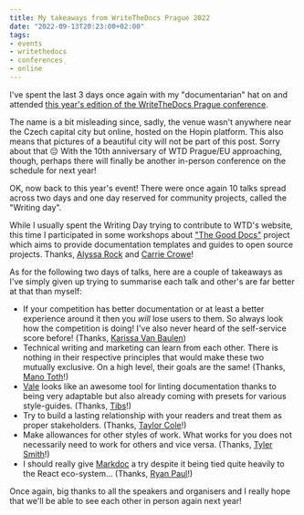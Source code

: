 ```yaml
---
title: My takeaways from WriteTheDocs Prague 2022
date: "2022-09-13T20:23:00+02:00"
tags:
- events
- writethedocs
- conferences
- online
---
```


I've spent the last 3 days once again with my "documentarian" hat on and attended [this year's edition of the WriteTheDocs Prague conference](https://www.writethedocs.org/conf/prague/2022/).

The name is a bit misleading since, sadly, the venue wasn't anywhere near the Czech capital city but online, hosted on the Hopin platform. This also means that pictures of a beautiful city will not be part of this post. Sorry about that 😔 With the 10th anniversary of WTD Prague/EU approaching, though, perhaps there will finally be another in-person conference on the schedule for next year!

OK, now back to this year's event! There were once again 10 talks spread across two days and one day reserved for community projects, called the "Writing day". 

While I usually spent the Writing Day trying to contribute to WTD's website, this time I participated in some workshops about ["The Good Docs"](https://thegooddocsproject.dev/) project which aims to provide documentation templates and guides to open source projects. Thanks, [Alyssa Rock](https://github.com/barbaricyawps) and [Carrie Crowe](https://github.com/carriecrowe1138)!

As for the following two days of talks, here are a couple of takeaways as I've simply given up trying to summarise each talk and other's are far better at that than myself:
- If your competition has better documentation or at least a better experience around it then you *will* lose users to them. So always look how the competition is doing! I've also never heard of the self-service score before! (Thanks, [Karissa Van Baulen](https://www.writethedocs.org/conf/prague/2022/speakers/#speaker-karissa-van-baulen))
- Technical writing and marketing can learn from each other. There is nothing in their respective principles that would make these two mutually exclusive. On a high level, their goals are the same! (Thanks, [Mano Toth](https://www.writethedocs.org/conf/prague/2022/speakers/#speaker-mano-toth)!)
- [Vale](https://vale.sh/) looks like an awesome tool for linting documentation thanks to being very adaptable but also already coming with presets for various style-guides. (Thanks, [Tibs](https://www.writethedocs.org/conf/prague/2022/speakers/#speaker-tibs)!)
- Try to build a lasting relationship with your readers and treat them as proper stakeholders. (Thanks, [Taylor Cole](https://www.writethedocs.org/conf/prague/2022/speakers/#speaker-taylor-cole)!)
- Make allowances for other styles of work. What works for you does not necessarily need to work for others and vice versa. (Thanks, [Tyler Smith](https://www.writethedocs.org/conf/prague/2022/speakers/#speaker-tyler-smith)!)
- I should really give [Markdoc](https://markdoc.dev/) a try despite it being tied quite heavily to the React eco-system... (Thanks, [Ryan Paul](https://www.writethedocs.org/conf/prague/2022/speakers/#speaker-ryan-paul)!)

Once again, big thanks to all the speakers and organisers and I really hope that we'll be able to see each other in person again next year!

